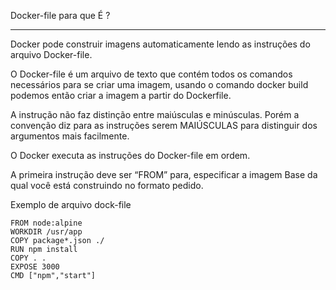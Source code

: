 Docker-file para que É ?

**************************

Docker pode construir imagens automaticamente lendo as instruções do arquivo Docker-file. 

O Docker-file é um arquivo de texto que contém todos os comandos necessários para se criar uma
imagem, usando o comando docker build podemos então criar a imagem a partir do Dockerfile.

A instrução não faz distinção entre maiúsculas e minúsculas. Porém a convenção diz para as
instruções serem MAIÚSCULAS para distinguir dos argumentos mais facilmente.

O Docker executa as instruções do Docker-file em ordem. 

A primeira instrução deve ser “FROM” para,
especificar a imagem Base da qual você está construindo no formato pedido.

Exemplo de arquivo dock-file

    FROM node:alpine
    WORKDIR /usr/app
    COPY package*.json ./
    RUN npm install
    COPY . .
    EXPOSE 3000
    CMD ["npm","start"]